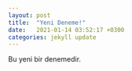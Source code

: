 ```yaml
---
layout: post
title:  "Yeni Deneme!"
date:   2021-01-14 03:52:17 +0300
categories: jekyll update
---
```



Bu yeni bir denemedir.
